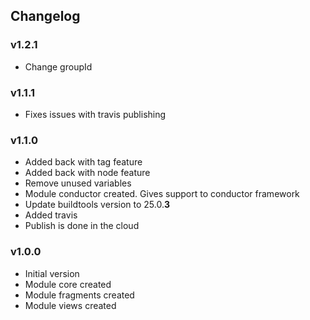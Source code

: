 ## Changelog

### v1.2.1

- Change groupId

### v1.1.1

- Fixes issues with travis publishing

### v1.1.0

- Added back with tag feature
- Added back with node feature
- Remove unused variables
- Module conductor created. Gives support to conductor framework
- Update buildtools version to 25.0.**3**
- Added travis
- Publish is done in the cloud

### v1.0.0

- Initial version
- Module core created
- Module fragments created
- Module views created